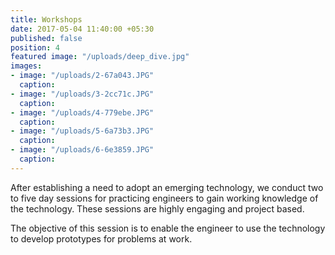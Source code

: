 ```yaml
---
title: Workshops
date: 2017-05-04 11:40:00 +05:30
published: false
position: 4
featured image: "/uploads/deep_dive.jpg"
images:
- image: "/uploads/2-67a043.JPG"
  caption: 
- image: "/uploads/3-2cc71c.JPG"
  caption: 
- image: "/uploads/4-779ebe.JPG"
  caption: 
- image: "/uploads/5-6a73b3.JPG"
  caption: 
- image: "/uploads/6-6e3859.JPG"
  caption: 
---
```


After establishing a need to adopt an emerging technology, we conduct two to five day sessions for practicing engineers to gain working knowledge of the technology. These sessions are highly engaging and project based.

The objective of this session is to enable the engineer to use the technology to develop prototypes for problems at work.